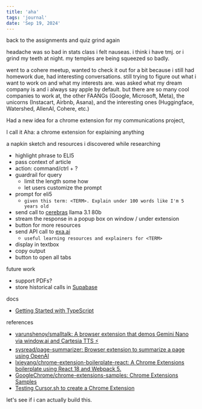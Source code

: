 ```yaml
---
title: 'aha'
tags: 'journal'
date: 'Sep 19, 2024'
---
```


back to the assignments and quiz grind again

headache was so bad in stats class i felt nauseas. i think i have tmj. or i grind my teeth at night. my temples are being squeezed so badly.

went to a cohere meetup, wanted to check it out for a bit because i still had homework due, had interesting conversations. still trying to figure out what i want to work on and what my interests are. was asked what my dream company is and i always say apple by default. but there are so many cool companies to work at, the other FAANGs (Google, Microsoft, Meta), the unicorns (Instacart, Airbnb, Asana), and the interesting ones (Huggingface, Watershed, AllenAI, Cohere, etc.)

Had a new idea for a chrome extension for my communications project,

I call it Aha: a chrome extension for explaining anything

a napkin sketch and resources i discovered while researching

- highlight phrase to ELI5
- pass context of article
- action: command/ctrl + ?
- guardrail for query
  - limit the length some how
  - let users customize the prompt
- prompt for eli5
  - `given this term: <TERM>. Explain under 100 words like I'm 5 years old`
- send call to [cerebras](https://inference.cerebras.ai/) llama 3.1 80b
- stream the response in a popup box on window / under extension
- button for more resources
- send API call to [exa.ai](https://exa.ai/search)
  - `useful learning resources and explainers for <TERM>`
- display in textbox
- copy output
- button to open all tabs

future work

- support PDFs?
- store historical calls in [Supabase](https://supabase.com/)

docs

- [Getting Started with TypeScript](https://docs.exa.ai/reference/getting-started-with-javascript)

references

- [varunshenoy/smalltalk: A browser extension that demos Gemini Nano via window.ai and Cartesia TTS ⚡️](https://github.com/varunshenoy/smalltalk?tab=readme-ov-file)
- [sysread/page-summarizer: Browser extension to summarize a page using OpenAI](https://github.com/sysread/page-summarizer)
- [lxieyang/chrome-extension-boilerplate-react: A Chrome Extensions boilerplate using React 18 and Webpack 5.](https://github.com/lxieyang/chrome-extension-boilerplate-react)
- [GoogleChrome/chrome-extensions-samples: Chrome Extensions Samples](https://github.com/GoogleChrome/chrome-extensions-samples)
- [Testing Cursor.sh to create a Chrome Extension](https://www.youtube.com/live/kEJIkgxfPv8)

let's see if i can actually build this.
